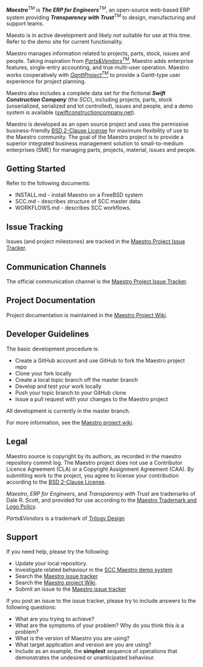 ***Maestro***<sup>*TM*</sup> is ***The ERP for Engineers***<sup><em>TM</em></sup>, an open-source web-based ERP system providing ***Transparency with Trust***<sup><em>TM</em></sup> to design, manufacturing and support teams.

Maesto is in active development and likely *not* suitable for use at this time. Refer to the demo site for current functionality.

Maestro manages information related to projects, parts, stock, issues and people. Taking inspiration from  [*Parts&Vendors*<sup>*TM*</sup>](http://www.trilogydesign.com/), Maestro adds enterprise features, single-entry accounting, and true multi-user operation. Maestro works cooperatively with [*GanttProject*<sup>*TM*</sup>](http://www.ganttproject.biz/) to provide a Gantt-type user experience for project planning.

Maestro also includes a complete data set for the fictional ***Swift Construction Company*** (the *SCC*), including projects, parts, stock (unserialized, serialized and lot controlled), issues and people, and a demo system is available ([swiftconstructioncompany.net](http://www.swiftconstructioncompany.net)). 

Maestro is developed as an open source project and uses the permissive business-friendly [BSD 2-Clause License](http://opensource.org/licenses/BSD-2-Clause) for maximum flexibility of use to the Maestro community. The goal of the Maestro project is to provide a superior integrated business management solution to small-to-medium enterprises (SME) for managing parts, projects, material, issues and people.

Getting Started
---------------
Refer to the following documents:

* INSTALL.md - install Maestro on a FreeBSD system
* SCC.md - describes structure of SCC master data. 
* WORKFLOWS.md - describes SCC workflows.

Issue Tracking
--------------
Issues (and project milestones) are tracked in the [Maestro Project Issue Tracker](https://github.com/dalers/maestro/issues).

Communication Channels
----------------------
The official communication channel is the [Maestro Project Issue Tracker](https://github.com/dalers/maestro/issues).

Project Documentation
----------------------
Project documentation is maintained in the [Maestro Project Wiki](https://github.com/dalers/maestro/wiki/).

Developer Guidelines
--------------------
The basic development procedure is:

* Create a GitHub account and use GitHub to fork the Maestro project repo
* Clone your fork locally
* Create a local topic branch off the master branch
* Develop and test your work locally
* Push your topic branch to your GitHub clone
* Issue a pull request with your changes to the Maestro project

All development is currently in the master branch.

For more information, see the [Maestro project wiki](https://github.com/dalers/maestro/wiki).

Legal
-----
Maestro source is copyright by its authors, as recorded in the maestro repository commit log. The Maestro project does not use a Contributor Licence Agreement (CLA) or a Copyright Assignment Agreement (CAA). By submitting work to the project, you agree to license your contribution according to the [BSD 2-Clause License](http://opensource.org/licenses/BSD-2-Clause).

*Maestro*, *ERP for Engineers*, and *Transparency with Trust* are trademarks of Dale R. Scott, and provided for use according to the [Maestro Trademark and Logo Policy](https://github.com/dalers/maestro/wiki/Trademark-and-logo-policy).

*Parts&Vendors* is a trademark of [Trilogy Design](http://www.trilogydesign.com/)


Support
-------
If you need help, please try the following:

* Update your local repository.
* Investigate related behaviour in the [SCC Maestro demo system](http://www.swiftconstructioncompany.net)
* Search the [Maestro issue tracker](https://github.com/dalers/maestro/issues)
* Search the [Maestro project Wiki](https://github.com/dalers/maestro/wiki/).
* Submit an issue to the [Maestro issue tracker](https://github.com/dalers/maestro/issues)

If you post an issue to the issue tracker, please try to include answers to the following questions:

* What are you trying to achieve?
* What are the symptoms of your problem? Why do you think this *is* a problem?
* What is the version of Maestro you are using?
* What target application and version are you are using?
* Include as an example, the **simplest** sequence of operations that demonstrates the undesired or unanticipated behaviour.
